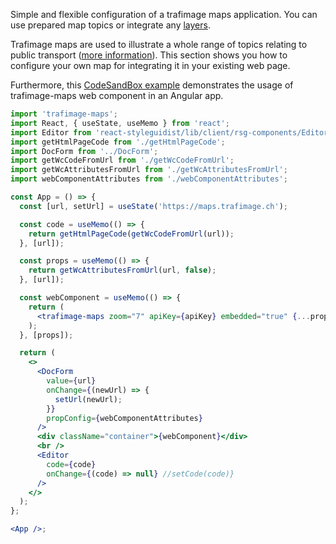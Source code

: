 Simple and flexible configuration of a trafimage maps application. You can use prepared map topics or integrate any [layers](https://jsdoc.maps.trafimage.ch/docjs.html).

Trafimage maps are used to illustrate a whole range of topics relating to public transport ([more information](https://company.sbb.ch/en/sbb-as-business-partner/services/trafimage-maps-and-station-plans.html)).
This section shows you how to configure your own map for integrating it in your existing web page.

Furthermore, this [CodeSandBox example](https://codesandbox.io/s/angular-trafimage-maps-m5s51x?file=/src/app/app.component.html) demonstrates the usage of trafimage-maps web component in an Angular app.

```jsx
import 'trafimage-maps';
import React, { useState, useMemo } from 'react';
import Editor from 'react-styleguidist/lib/client/rsg-components/Editor';
import getHtmlPageCode from './getHtmlPageCode';
import DocForm from '../DocForm';
import getWcCodeFromUrl from './getWcCodeFromUrl';
import getWcAttributesFromUrl from './getWcAttributesFromUrl';
import webComponentAttributes from './webComponentAttributes';

const App = () => {
  const [url, setUrl] = useState('https://maps.trafimage.ch');

  const code = useMemo(() => {
    return getHtmlPageCode(getWcCodeFromUrl(url));
  }, [url]);

  const props = useMemo(() => {
    return getWcAttributesFromUrl(url, false);
  }, [url]);

  const webComponent = useMemo(() => {
    return (
      <trafimage-maps zoom="7" apiKey={apiKey} embedded="true" {...props} />
    );
  }, [props]);

  return (
    <>
      <DocForm
        value={url}
        onChange={(newUrl) => {
          setUrl(newUrl);
        }}
        propConfig={webComponentAttributes}
      />
      <div className="container">{webComponent}</div>
      <br />
      <Editor
        code={code}
        onChange={(code) => null} //setCode(code)}
      />
    </>
  );
};

<App />;
```
